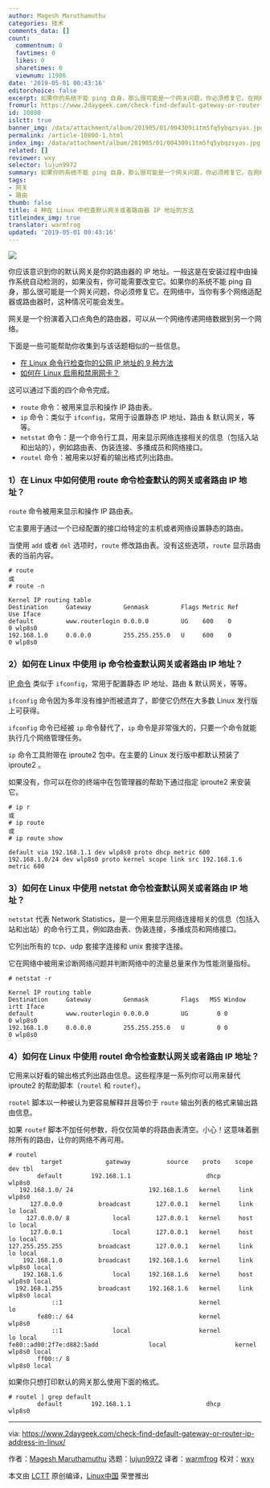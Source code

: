 ```yaml
---
author: Magesh Maruthamuthu
categories: 技术
comments_data: []
count:
  commentnum: 0
  favtimes: 0
  likes: 0
  sharetimes: 0
  viewnum: 11986
date: '2019-05-01 00:43:16'
editorchoice: false
excerpt: 如果你的系统不能 ping 自身，那么很可能是一个网关问题，你必须修复它。在网络中，当你有多个网络适配器或路由器时，这种情况可能会发生。
fromurl: https://www.2daygeek.com/check-find-default-gateway-or-router-ip-address-in-linux/
id: 10800
islctt: true
banner_img: /data/attachment/album/201905/01/004309i1tm5fq5ybqzsyas.jpg
permalink: /article-10800-1.html
index_img: /data/attachment/album/201905/01/004309i1tm5fq5ybqzsyas.jpg.thumb.jpg
related: []
reviewer: wxy
selector: lujun9972
summary: 如果你的系统不能 ping 自身，那么很可能是一个网关问题，你必须修复它。在网络中，当你有多个网络适配器或路由器时，这种情况可能会发生。
tags:
- 网关
- 路由
thumb: false
title: 4 种在 Linux 中检查默认网关或者路由器 IP 地址的方法
titleindex_img: true
translator: warmfrog
updated: '2019-05-01 00:43:16'
---
```


![](/data/attachment/album/201905/01/004309i1tm5fq5ybqzsyas.jpg)


你应该意识到你的默认网关是你的路由器的 IP 地址。一般这是在安装过程中由操作系统自动检测的，如果没有，你可能需要改变它。如果你的系统不能 ping 自身，那么很可能是一个网关问题，你必须修复它。在网络中，当你有多个网络适配器或路由器时，这种情况可能会发生。


网关是一个扮演着入口点角色的路由器，可以从一个网络传递网络数据到另一个网络。


下面是一些可能帮助你收集到与该话题相似的一些信息。


* [在 Linux 命令行检查你的公网 IP 地址的 9 种方法](https://www.2daygeek.com/check-find-server-public-ip-address-linux/)
* [如何在 Linux 启用和禁用网卡？](https://www.2daygeek.com/enable-disable-up-down-nic-network-interface-port-linux-using-ifconfig-ifdown-ifup-ip-nmcli-nmtui/)


这可以通过下面的四个命令完成。


* `route` 命令：被用来显示和操作 IP 路由表。
* `ip` 命令：类似于 `ifconfig`，常用于设置静态 IP 地址、路由 & 默认网关，等等。
* `netstat` 命令：是一个命令行工具，用来显示网络连接相关的信息（包括入站和出站的），例如路由表、伪装连接、多播成员和网络接口。
* `routel` 命令：被用来以好看的输出格式列出路由。


### 1）在 Linux 中如何使用 route 命令检查默认的网关或者路由 IP 地址？


`route` 命令被用来显示和操作 IP 路由表。


它主要用于通过一个已经配置的接口给特定的主机或者网络设置静态的路由。


当使用 `add` 或者 `del` 选项时，`route` 修改路由表。没有这些选项，`route` 显示路由表的当前内容。



```
# route
或
# route -n

Kernel IP routing table
Destination     Gateway         Genmask         Flags Metric Ref    Use Iface
default         www.routerlogin 0.0.0.0         UG    600    0        0 wlp8s0
192.168.1.0     0.0.0.0         255.255.255.0   U     600    0        0 wlp8s0
```

### 2）如何在 Linux 中使用 ip 命令检查默认网关或者路由 IP 地址？


[IP 命令](https://www.2daygeek.com/ip-command-configure-network-interface-usage-linux/) 类似于 `ifconfig`，常用于配置静态 IP 地址、路由 & 默认网关，等等。


`ifconfig` 命令因为多年没有维护而被遗弃了，即使它仍然在大多数 Linux 发行版上可获得。


`ifconfig` 命令已经被 `ip` 命令替代了，`ip` 命令是非常强大的，只要一个命令就能执行几个网络管理任务。


`ip` 命令工具附带在 iproute2 包中。在主要的 Linux 发行版中都默认预装了 iproute2 。


如果没有，你可以在你的终端中在包管理器的帮助下通过指定 iproute2 来安装它。



```
# ip r
或
# ip route
或
# ip route show

default via 192.168.1.1 dev wlp8s0 proto dhcp metric 600
192.168.1.0/24 dev wlp8s0 proto kernel scope link src 192.168.1.6 metric 600
```

### 3）如何在 Linux 中使用 netstat 命令检查默认网关或者路由 IP 地址？


`netstat` 代表 Network Statistics，是一个用来显示网络连接相关的信息（包括入站和出站）的命令行工具，例如路由表、伪装连接，多播成员和网络接口。


它列出所有的 tcp、udp 套接字连接和 unix 套接字连接。


它在网络中被用来诊断网络问题并判断网络中的流量总量来作为性能测量指标。



```
# netstat -r

Kernel IP routing table
Destination     Gateway         Genmask         Flags   MSS Window  irtt Iface
default         www.routerlogin 0.0.0.0         UG        0 0          0 wlp8s0
192.168.1.0     0.0.0.0         255.255.255.0   U         0 0          0 wlp8s0
```

### 4）如何在 Linux 中使用 routel 命令检查默认网关或者路由 IP 地址？


它用来以好看的输出格式列出路由信息。这些程序是一系列你可以用来替代 iproute2 的帮助脚本（`routel` 和 `routef`）。


`routel` 脚本以一种被认为更容易解释并且等价于 `route` 输出列表的格式来输出路由信息。


如果 `routef` 脚本不加任何参数，将仅仅简单的将路由表清空。小心！这意味着删除所有的路由，让你的网络不再可用。



```
# routel
         target            gateway          source    proto    scope    dev tbl
        default        192.168.1.1                     dhcp          wlp8s0
   192.168.1.0/ 24                     192.168.1.6   kernel     link wlp8s0
      127.0.0.0          broadcast       127.0.0.1   kernel     link     lo local
     127.0.0.0/ 8            local       127.0.0.1   kernel     host     lo local
      127.0.0.1              local       127.0.0.1   kernel     host     lo local
127.255.255.255          broadcast       127.0.0.1   kernel     link     lo local
    192.168.1.0          broadcast     192.168.1.6   kernel     link wlp8s0 local
    192.168.1.6              local     192.168.1.6   kernel     host wlp8s0 local
  192.168.1.255          broadcast     192.168.1.6   kernel     link wlp8s0 local
            ::1                                      kernel              lo
        fe80::/ 64                                   kernel          wlp8s0
            ::1              local                   kernel              lo local
fe80::ad00:2f7e:d882:5add              local                   kernel          wlp8s0 local
        ff00::/ 8                                                    wlp8s0 local
```

如果你只想打印默认的网关那么使用下面的格式。



```
# routel | grep default
        default        192.168.1.1                     dhcp          wlp8s0
```



---


via: <https://www.2daygeek.com/check-find-default-gateway-or-router-ip-address-in-linux/>


作者：[Magesh Maruthamuthu](https://www.2daygeek.com/author/magesh/) 选题：[lujun9972](https://github.com/lujun9972) 译者：[warmfrog](https://github.com/warmfrog) 校对：[wxy](https://github.com/wxy)


本文由 [LCTT](https://github.com/LCTT/TranslateProject) 原创编译，[Linux中国](https://linux.cn/) 荣誉推出